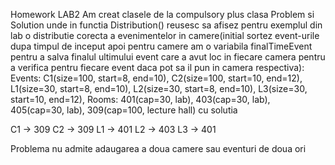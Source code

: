 Homework LAB2
Am creat clasele de la compulsory plus clasa Problem si Solution unde in functia  Distribution() reusesc sa afisez pentru exemplul din lab o distributie corecta a evenimentelor in camere(initial sortez event-urile dupa timpul de inceput apoi pentru camere am o variabila finalTimeEvent pentru a salva finalul ultimului event care a avut loc in fiecare camera pentru a verifica pentru fiecare event daca pot sa il pun in camera respectiva):
Events: C1(size=100, start=8, end=10), C2(size=100, start=10, end=12), L1(size=30, start=8, end=10), L2(size=30, start=8, end=10), L3(size=30, start=10, end=12), 
Rooms: 401(cap=30, lab), 403(cap=30, lab), 405(cap=30, lab), 309(cap=100, lecture hall)
cu solutia

C1 -> 309
C2 -> 309
L1 -> 401
L2 -> 403
L3 -> 401

Problema nu admite adaugarea a doua camere sau eventuri de doua ori
